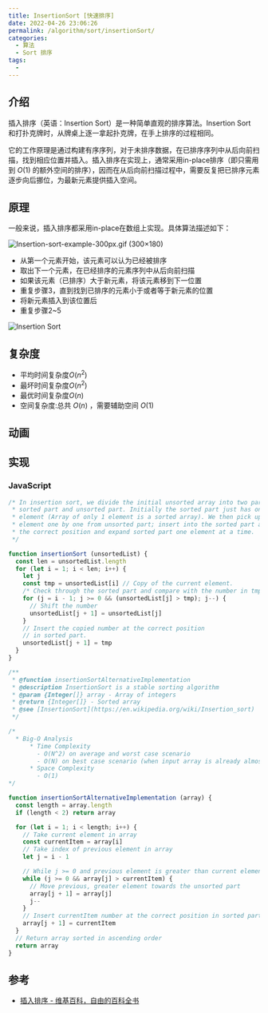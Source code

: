 ```yaml
---
title: InsertionSort [快速排序]
date: 2022-04-26 23:06:26
permalink: /algorithm/sort/insertionSort/
categories:
  - 算法
  - Sort 排序
tags:
  - 
---
```


## 介绍

插入排序（英语：Insertion Sort）是一种简单直观的排序算法。Insertion Sort 和打扑克牌时，从牌桌上逐一拿起扑克牌，在手上排序的过程相同。

它的工作原理是通过构建有序序列，对于未排序数据，在已排序序列中从后向前扫描，找到相应位置并插入。插入排序在实现上，通常采用in-place排序（即只需用到 ${\displaystyle O(1)}$ 的额外空间的排序），因而在从后向前扫描过程中，需要反复把已排序元素逐步向后挪位，为最新元素提供插入空间。

## 原理

一般来说，插入排序都采用in-place在数组上实现。具体算法描述如下：

![Insertion-sort-example-300px.gif (300×180)](https://upload.wikimedia.org/wikipedia/commons/0/0f/Insertion-sort-example-300px.gif)

- 从第一个元素开始，该元素可以认为已经被排序
- 取出下一个元素，在已经排序的元素序列中从后向前扫描
- 如果该元素（已排序）大于新元素，将该元素移到下一位置
- 重复步骤3，直到找到已排序的元素小于或者等于新元素的位置
- 将新元素插入到该位置后
- 重复步骤2~5

![Insertion Sort](https://upload.wikimedia.org/wikipedia/commons/2/25/Insertion_sort_animation.gif)

## 复杂度

- 平均时间复杂度$O(n^{2})$
- 最坏时间复杂度$O(n^{2})$
- 最优时间复杂度$O(n)$
- 空间复杂度:总共 $O(n)$ ，需要辅助空间 $O(1)$

## 动画

<Bilibili id="BV1CY4y1t7TZ" :page="1"/>

## 实现

### JavaScript

```js
/* In insertion sort, we divide the initial unsorted array into two parts;
 * sorted part and unsorted part. Initially the sorted part just has one
 * element (Array of only 1 element is a sorted array). We then pick up
 * element one by one from unsorted part; insert into the sorted part at
 * the correct position and expand sorted part one element at a time.
 */

function insertionSort (unsortedList) {
  const len = unsortedList.length
  for (let i = 1; i < len; i++) {
    let j
    const tmp = unsortedList[i] // Copy of the current element.
    /* Check through the sorted part and compare with the number in tmp. If large, shift the number */
    for (j = i - 1; j >= 0 && (unsortedList[j] > tmp); j--) {
      // Shift the number
      unsortedList[j + 1] = unsortedList[j]
    }
    // Insert the copied number at the correct position
    // in sorted part.
    unsortedList[j + 1] = tmp
  }
}

/**
 * @function insertionSortAlternativeImplementation
 * @description InsertionSort is a stable sorting algorithm
 * @param {Integer[]} array - Array of integers
 * @return {Integer[]} - Sorted array
 * @see [InsertionSort](https://en.wikipedia.org/wiki/Insertion_sort)
 */

/*
  * Big-O Analysis
      * Time Complexity
        - O(N^2) on average and worst case scenario
        - O(N) on best case scenario (when input array is already almost sorted)
      * Space Complexity
        - O(1)
*/

function insertionSortAlternativeImplementation (array) {
  const length = array.length
  if (length < 2) return array

  for (let i = 1; i < length; i++) {
    // Take current element in array
    const currentItem = array[i]
    // Take index of previous element in array
    let j = i - 1

    // While j >= 0 and previous element is greater than current element
    while (j >= 0 && array[j] > currentItem) {
      // Move previous, greater element towards the unsorted part
      array[j + 1] = array[j]
      j--
    }
    // Insert currentItem number at the correct position in sorted part.
    array[j + 1] = currentItem
  }
  // Return array sorted in ascending order
  return array
}
```

## 参考

- [插入排序 - 维基百科，自由的百科全书](https://zh.wikipedia.org/wiki/%E6%8F%92%E5%85%A5%E6%8E%92%E5%BA%8F)